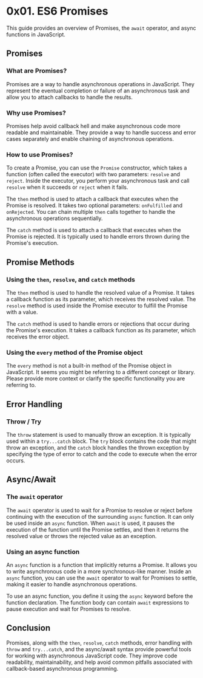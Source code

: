 # 0x01. ES6 Promises

This guide provides an overview of Promises, the `await` operator, and async functions in JavaScript.

## Promises

### What are Promises?
Promises are a way to handle asynchronous operations in JavaScript. They represent the eventual completion or failure of an asynchronous task and allow you to attach callbacks to handle the results.

### Why use Promises?
Promises help avoid callback hell and make asynchronous code more readable and maintainable. They provide a way to handle success and error cases separately and enable chaining of asynchronous operations.

### How to use Promises?
To create a Promise, you can use the `Promise` constructor, which takes a function (often called the executor) with two parameters: `resolve` and `reject`. Inside the executor, you perform your asynchronous task and call `resolve` when it succeeds or `reject` when it fails.

The `then` method is used to attach a callback that executes when the Promise is resolved. It takes two optional parameters: `onFulfilled` and `onRejected`. You can chain multiple `then` calls together to handle the asynchronous operations sequentially.

The `catch` method is used to attach a callback that executes when the Promise is rejected. It is typically used to handle errors thrown during the Promise's execution.

## Promise Methods

### Using the `then`, `resolve`, and `catch` methods
The `then` method is used to handle the resolved value of a Promise. It takes a callback function as its parameter, which receives the resolved value. The `resolve` method is used inside the Promise executor to fulfill the Promise with a value.

The `catch` method is used to handle errors or rejections that occur during the Promise's execution. It takes a callback function as its parameter, which receives the error object.

### Using the `every` method of the Promise object
The `every` method is not a built-in method of the Promise object in JavaScript. It seems you might be referring to a different concept or library. Please provide more context or clarify the specific functionality you are referring to.

## Error Handling

### Throw / Try
The `throw` statement is used to manually throw an exception. It is typically used within a `try...catch` block. The `try` block contains the code that might throw an exception, and the `catch` block handles the thrown exception by specifying the type of error to catch and the code to execute when the error occurs.

## Async/Await

### The `await` operator
The `await` operator is used to wait for a Promise to resolve or reject before continuing with the execution of the surrounding `async` function. It can only be used inside an `async` function. When `await` is used, it pauses the execution of the function until the Promise settles, and then it returns the resolved value or throws the rejected value as an exception.

### Using an async function
An `async` function is a function that implicitly returns a Promise. It allows you to write asynchronous code in a more synchronous-like manner. Inside an `async` function, you can use the `await` operator to wait for Promises to settle, making it easier to handle asynchronous operations.

To use an async function, you define it using the `async` keyword before the function declaration. The function body can contain `await` expressions to pause execution and wait for Promises to resolve.

## Conclusion
Promises, along with the `then`, `resolve`, `catch` methods, error handling with `throw` and `try...catch`, and the async/await syntax provide powerful tools for working with asynchronous JavaScript code. They improve code readability, maintainability, and help avoid common pitfalls associated with callback-based asynchronous programming.

